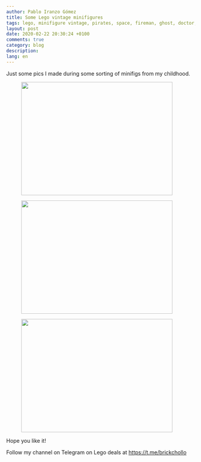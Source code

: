 ```yaml
---
author: Pablo Iranzo Gómez
title: Some Lego vintage minifigures
tags: lego, minifigure vintage, pirates, space, fireman, ghost, doctor, tribes, archer
layout: post
date: 2020-02-22 20:30:24 +0100
comments: true
category: blog
description:
lang: en
---
```


Just some pics I made during some sorting of minifigs from my childhood.

<div class="elegant-gallery" itemscope itemtype="http://schema.org/ImageGallery">
 <figure itemprop="associatedMedia" itemscope itemtype="http://schema.org/ImageObject">
        <a href="https://i.imgur.com/CeV61xr.jpg.jpg" itemprop="contentUrl" data-size="4032x3024">
            <img src="https://i.imgur.com/CeV61xrt.jpg" width="403" height="302" itemprop="thumbnail" alt="" />
        </a>
        <figcaption itemprop="caption description"></figcaption>
    </figure>
 <figure itemprop="associatedMedia" itemscope itemtype="http://schema.org/ImageObject">
        <a href="https://i.imgur.com/pfYEfGJ.jpg.jpg" itemprop="contentUrl" data-size="4032x3024">
            <img src="https://i.imgur.com/pfYEfGJt.jpg" width="403" height="302" itemprop="thumbnail" alt="" />
        </a>
        <figcaption itemprop="caption description"></figcaption>
    </figure>
 <figure itemprop="associatedMedia" itemscope itemtype="http://schema.org/ImageObject">
        <a href="https://i.imgur.com/4X7sNU8.jpg.jpg" itemprop="contentUrl" data-size="4032x3024">
            <img src="https://i.imgur.com/4X7sNU8t.jpg" width="403" height="302" itemprop="thumbnail" alt="" />
        </a>
        <figcaption itemprop="caption description"></figcaption>
    </figure>
 </div>

Hope you like it!

Follow my channel on Telegram on Lego deals at <https://t.me/brickchollo>
